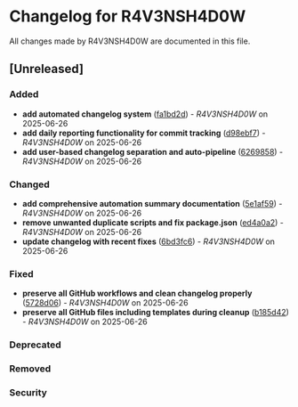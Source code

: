 # Changelog for R4V3NSH4D0W

All changes made by R4V3NSH4D0W are documented in this file.

## [Unreleased]

### Added

- **add automated changelog system** ([fa1bd2d](../../commit/fa1bd2d)) - _R4V3NSH4D0W_ on 2025-06-26
- **add daily reporting functionality for commit tracking** ([d98ebf7](../../commit/d98ebf7)) - _R4V3NSH4D0W_ on 2025-06-26
- **add user-based changelog separation and auto-pipeline** ([6269858](../../commit/6269858)) - _R4V3NSH4D0W_ on 2025-06-26

### Changed

- **add comprehensive automation summary documentation** ([5e1af59](../../commit/5e1af59)) - _R4V3NSH4D0W_ on 2025-06-26
- **remove unwanted duplicate scripts and fix package.json** ([ed4a0a2](../../commit/ed4a0a2)) - _R4V3NSH4D0W_ on 2025-06-26
- **update changelog with recent fixes** ([6bd3fc6](../../commit/6bd3fc6)) - _R4V3NSH4D0W_ on 2025-06-26

### Fixed

- **preserve all GitHub workflows and clean changelog properly** ([5728d06](../../commit/5728d06)) - _R4V3NSH4D0W_ on 2025-06-26
- **preserve all GitHub files including templates during cleanup** ([b185d42](../../commit/b185d42)) - _R4V3NSH4D0W_ on 2025-06-26

### Deprecated

### Removed

### Security

